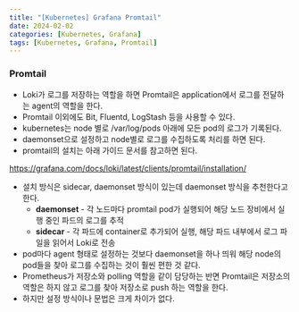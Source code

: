 ```yaml
---
title: "[Kubernetes] Grafana Promtail"
date: 2024-02-02
categories: [Kubernetes, Grafana]
tags: [Kubernetes, Grafana, Promtail]
---
```


### Promtail
- Loki가 로그를 저장하는 역할을 하면 Promtail은 application에서 로그를 전달하는 agent의 역할을 한다.
- Promtail 이외에도 Bit, Fluentd, LogStash 등을 사용할 수 있다.
- kubernetes는 node 별로 /var/log/pods 아래에 모든 pod의 로그가 기록된다.
- daemonset으로 설정하고 node별로 로그를 수집하도록 처리를 하면 된다.
- promtail의 설치는 아래 가이드 문서를 참고하면 된다.

https://grafana.com/docs/loki/latest/clients/promtail/installation/


- 설치 방식은 sidecar, daemonset 방식이 있는데 daemonset 방식을 추천한다고 한다.
    - **daemonset** - 각 노드마다 promtail pod가 실행되어 해당 노드 장비에서 실행 중인 파드의 로그를 추적
    - **sidecar** - 각 파드에 container로 추가되어 실행, 해당 파드 내부에서 로그 파일을 읽어서 Loki로 전송
- pod마다 agent 형태로 설정하는 것보다 daemonset을 하나 띄워 해당 node의 pod들을 찾아 로그를 수집하는 것이 훨씬 편한 것 같다.
- Prometheus가 저장소와 polling 역할을 같이 담당하는 반면 Promtail은 저장소의 역할은 하지 않고 로그를 찾아 저장소로 push 하는 역할을 한다.
- 하지만 설정 방식이나 문법은 크게 차이가 없다.